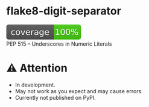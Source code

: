 # flake8-digit-separator
[![coverage](https://raw.githubusercontent.com/imtoopunkforyou/flake8-digit-separator/refs/heads/main/.github/badge/coverage.svg)](https://github.com/pytest-dev/pytest-cov)  
PEP 515 – Underscores in Numeric Literals

# ⚠️ Attention
- In development.  
- May not work as you expect and may cause errors.
- Currently not published on PyPI.
